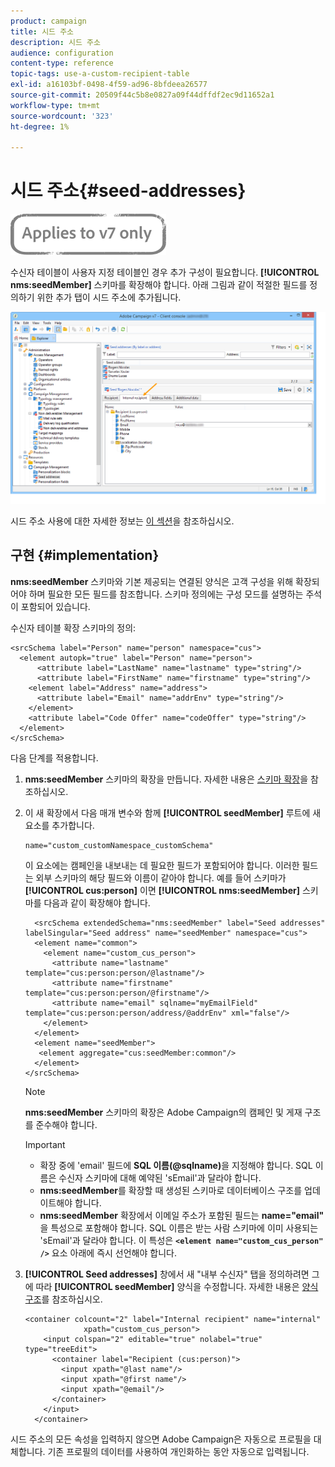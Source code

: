 ```yaml
---
product: campaign
title: 시드 주소
description: 시드 주소
audience: configuration
content-type: reference
topic-tags: use-a-custom-recipient-table
exl-id: a16103bf-0498-4f59-ad96-8bfdeea26577
source-git-commit: 20509f44c5b8e0827a09f44dffdf2ec9d11652a1
workflow-type: tm+mt
source-wordcount: '323'
ht-degree: 1%

---
```


# 시드 주소{#seed-addresses}

![](../../assets/v7-only.svg)

수신자 테이블이 사용자 지정 테이블인 경우 추가 구성이 필요합니다. **[!UICONTROL nms:seedMember]** 스키마를 확장해야 합니다. 아래 그림과 같이 적절한 필드를 정의하기 위한 추가 탭이 시드 주소에 추가됩니다.

![](assets/s_ncs_user_seedlist_new_tab.png)

시드 주소 사용에 대한 자세한 정보는 [이 섹션](../../delivery/using/about-seed-addresses.md)을 참조하십시오.

## 구현 {#implementation}

**nms:seedMember** 스키마와 기본 제공되는 연결된 양식은 고객 구성을 위해 확장되어야 하며 필요한 모든 필드를 참조합니다. 스키마 정의에는 구성 모드를 설명하는 주석이 포함되어 있습니다.

수신자 테이블 확장 스키마의 정의:

```
<srcSchema label="Person" name="person" namespace="cus">
  <element autopk="true" label="Person" name="person">
      <attribute label="LastName" name="lastname" type="string"/>
      <attribute label="FirstName" name="firstname" type="string"/>
    <element label="Address" name="address">
      <attribute label="Email" name="addrEnv" type="string"/>
    </element>
    <attribute label="Code Offer" name="codeOffer" type="string"/>
  </element>
</srcSchema>
```

다음 단계를 적용합니다.

1. **nms:seedMember** 스키마의 확장을 만듭니다. 자세한 내용은 [스키마 확장](../../configuration/using/extending-a-schema.md)을 참조하십시오.
1. 이 새 확장에서 다음 매개 변수와 함께 **[!UICONTROL seedMember]** 루트에 새 요소를 추가합니다.

   ```
   name="custom_customNamespace_customSchema"
   ```

   이 요소에는 캠페인을 내보내는 데 필요한 필드가 포함되어야 합니다. 이러한 필드는 외부 스키마의 해당 필드와 이름이 같아야 합니다. 예를 들어 스키마가 **[!UICONTROL cus:person]** 이면 **[!UICONTROL nms:seedMember]** 스키마를 다음과 같이 확장해야 합니다.

   ```
     <srcSchema extendedSchema="nms:seedMember" label="Seed addresses" labelSingular="Seed address" name="seedMember" namespace="cus">
     <element name="common">
       <element name="custom_cus_person">
         <attribute name="lastname" template="cus:person:person/@lastname"/>
         <attribute name="firstname" template="cus:person:person/@firstname"/>
         <attribute name="email" sqlname="myEmailField" template="cus:person:person/address/@addrEnv" xml="false"/>
       </element>
     </element>
     <element name="seedMember">
      <element aggregate="cus:seedMember:common"/>
     </element>
   </srcSchema>
   ```

   >[!NOTE]
   >
   >**nms:seedMember** 스키마의 확장은 Adobe Campaign의 캠페인 및 게재 구조를 준수해야 합니다.

   >[!IMPORTANT]
   >
   >
   >    
   >    
   >    * 확장 중에 &#39;email&#39; 필드에 **SQL 이름(@sqlname)**&#x200B;을 지정해야 합니다. SQL 이름은 수신자 스키마에 대해 예약된 &#39;sEmail&#39;과 달라야 합니다.
   >    * **nms:seedMember**&#x200B;를 확장할 때 생성된 스키마로 데이터베이스 구조를 업데이트해야 합니다.
   >    * **nms:seedMember** 확장에서 이메일 주소가 포함된 필드는 **name=&quot;email&quot;**&#x200B;을 특성으로 포함해야 합니다. SQL 이름은 받는 사람 스키마에 이미 사용되는 &#39;sEmail&#39;과 달라야 합니다. 이 특성은 **`<element name="custom_cus_person" />`** 요소 아래에 즉시 선언해야 합니다.


1. **[!UICONTROL Seed addresses]** 창에서 새 &quot;내부 수신자&quot; 탭을 정의하려면 그에 따라 **[!UICONTROL seedMember]** 양식을 수정합니다. 자세한 내용은 [양식 구조](../../configuration/using/form-structure.md)를 참조하십시오.

   ```
   <container colcount="2" label="Internal recipient" name="internal"
                xpath="custom_cus_person">
       <input colspan="2" editable="true" nolabel="true" type="treeEdit">
         <container label="Recipient (cus:person)">
           <input xpath="@last name"/>
           <input xpath="@first name"/>
           <input xpath="@email"/>
         </container>
       </input>
     </container>
   ```

시드 주소의 모든 속성을 입력하지 않으면 Adobe Campaign은 자동으로 프로필을 대체합니다. 기존 프로필의 데이터를 사용하여 개인화하는 동안 자동으로 입력됩니다.
